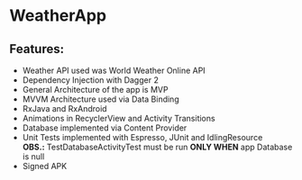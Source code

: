 # WeatherApp

## Features:

<ul>
<li>Weather API used was World Weather Online API</li>
<li>Dependency Injection with Dagger 2</li>
<li>General Architecture of the app is MVP</li>
<li>MVVM Architecture used via Data Binding</li>
<li>RxJava and RxAndroid</li>
<li>Animations in RecyclerView and Activity Transitions</li>
<li>Database implemented via Content Provider</li>
<li>Unit Tests implemented with Espresso, JUnit and IdlingResource<br>
  <b>OBS.:</b> TestDatabaseActivityTest must be run <b>ONLY WHEN</b> app Database is null</li>
<li>Signed APK</li>
</ul>
